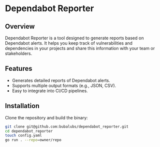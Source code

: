 # Dependabot Reporter

## Overview

Dependabot Reporter is a tool designed to generate reports based on Dependabot alerts. It helps you keep track of vulnerabilities and dependencies in your projects and share this information with your team or stakeholders.

## Features

- Generates detailed reports of Dependabot alerts.
- Supports multiple output formats (e.g., JSON, CSV).
- Easy to integrate into CI/CD pipelines.

## Installation

Clone the repository and build the binary:

```sh
git clone git@github.com:bubalubs/dependabot_reporter.git
cd dependabot_reporter
touch config.yaml
go run . --repo=owner/repo
```
